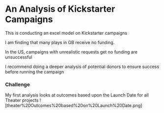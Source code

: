 # An Analysis of Kickstarter Campaigns
This is conducting an excel model on Kickstarter campaigns

I am finding that many plays in GB receive no funding.

In the US, campaigns with unrealistic requests get no funding are unsuccessful

I recommend doing a deeper analysis of potential donors to ensure success before running the campaign



### Challenge
My first analysis looks at outcomes based upon the Launch Date for all Theater projects
![theater%20Outcomes%20based%20on%20Launch%20Date.png]


